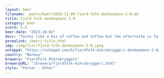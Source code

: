 ```yaml
---
layout: beer
filename: _posts/beer/2016-11-09-fjord-folk-donkeymann-2-0.md
title: Fjord folk donkeymann 2.0
category: beer
score: 5.5
beer-date: "2023-10-02"
desc: "Tastes like a mix of coffee and toffee but the aftertaste is faintly of liquorice which is very strange. It’s an interesting beer but not something I want more of"
permalink: /beer/:title.html
img: /img/list/fjord-folk-donkeymann-2-0.jpeg
untappd: "https://untappd.com/b/fjordfolk-mikrobryggeri-donkeymann-2-0/4147953"
country: "Norway"
brewery: "Fjordfolk Mikrobryggeri"
breweryURL: "/brewery/fjordfolk-mikrobryggeri.html"
style: "Porter - Other"
---
```

